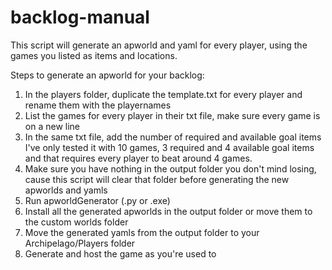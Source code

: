 # backlog-manual

This script will generate an apworld and yaml for every player, using the games you listed as items and locations.

Steps to generate an apworld for your backlog:
1. In the players folder, duplicate the template.txt for every player and rename them with the playernames
2. List the games for every player in their txt file, make sure every game is on a new line
3. In the same txt file, add the number of required and available goal items
    I've only tested it with 10 games, 3 required and 4 available goal items and that requires every player to beat around 4 games.
4. Make sure you have nothing in the output folder you don't mind losing, cause this script will clear that folder before generating the new apworlds and yamls
5. Run apworldGenerator (.py or .exe)
6. Install all the generated apworlds in the output folder or move them to the custom worlds folder
7. Move the generated yamls from the output folder to your Archipelago/Players folder
8. Generate and host the game as you're used to